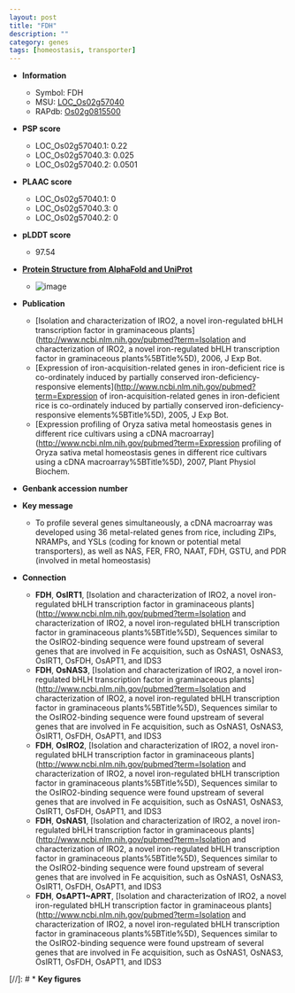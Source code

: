 ```yaml
---
layout: post
title: "FDH"
description: ""
category: genes
tags: [homeostasis, transporter]
---
```


* **Information**  
    + Symbol: FDH  
    + MSU: [LOC_Os02g57040](http://rice.plantbiology.msu.edu/cgi-bin/ORF_infopage.cgi?orf=LOC_Os02g57040)  
    + RAPdb: [Os02g0815500](http://rapdb.dna.affrc.go.jp/viewer/gbrowse_details/irgsp1?name=Os02g0815500)  

* **PSP score**  
    + LOC_Os02g57040.1: 0.22 
    + LOC_Os02g57040.3: 0.025 
    + LOC_Os02g57040.2: 0.0501 

* **PLAAC score**  
    + LOC_Os02g57040.1: 0 
    + LOC_Os02g57040.3: 0 
    + LOC_Os02g57040.2: 0 

* **pLDDT score**
    + 97.54

* **[Protein Structure from AlphaFold and UniProt](https://www.uniprot.org/uniprotkb/Q0DWH1/entry#structure)**
    + ![image](https://ricepsp.github.io/images/Q0/AF-Q0DWH1-F1.png)

* **Publication**  
    + [Isolation and characterization of IRO2, a novel iron-regulated bHLH transcription factor in graminaceous plants](http://www.ncbi.nlm.nih.gov/pubmed?term=Isolation and characterization of IRO2, a novel iron-regulated bHLH transcription factor in graminaceous plants%5BTitle%5D), 2006, J Exp Bot.
    + [Expression of iron-acquisition-related genes in iron-deficient rice is co-ordinately induced by partially conserved iron-deficiency-responsive elements](http://www.ncbi.nlm.nih.gov/pubmed?term=Expression of iron-acquisition-related genes in iron-deficient rice is co-ordinately induced by partially conserved iron-deficiency-responsive elements%5BTitle%5D), 2005, J Exp Bot.
    + [Expression profiling of Oryza sativa metal homeostasis genes in different rice cultivars using a cDNA macroarray](http://www.ncbi.nlm.nih.gov/pubmed?term=Expression profiling of Oryza sativa metal homeostasis genes in different rice cultivars using a cDNA macroarray%5BTitle%5D), 2007, Plant Physiol Biochem.

* **Genbank accession number**  

* **Key message**  
    + To profile several genes simultaneously, a cDNA macroarray was developed using 36 metal-related genes from rice, including ZIPs, NRAMPs, and YSLs (coding for known or potential metal transporters), as well as NAS, FER, FRO, NAAT, FDH, GSTU, and PDR (involved in metal homeostasis)

* **Connection**  
    + __FDH__, __OsIRT1__, [Isolation and characterization of IRO2, a novel iron-regulated bHLH transcription factor in graminaceous plants](http://www.ncbi.nlm.nih.gov/pubmed?term=Isolation and characterization of IRO2, a novel iron-regulated bHLH transcription factor in graminaceous plants%5BTitle%5D), Sequences similar to the OsIRO2-binding sequence were found upstream of several genes that are involved in Fe acquisition, such as OsNAS1, OsNAS3, OsIRT1, OsFDH, OsAPT1, and IDS3
    + __FDH__, __OsNAS3__, [Isolation and characterization of IRO2, a novel iron-regulated bHLH transcription factor in graminaceous plants](http://www.ncbi.nlm.nih.gov/pubmed?term=Isolation and characterization of IRO2, a novel iron-regulated bHLH transcription factor in graminaceous plants%5BTitle%5D), Sequences similar to the OsIRO2-binding sequence were found upstream of several genes that are involved in Fe acquisition, such as OsNAS1, OsNAS3, OsIRT1, OsFDH, OsAPT1, and IDS3
    + __FDH__, __OsIRO2__, [Isolation and characterization of IRO2, a novel iron-regulated bHLH transcription factor in graminaceous plants](http://www.ncbi.nlm.nih.gov/pubmed?term=Isolation and characterization of IRO2, a novel iron-regulated bHLH transcription factor in graminaceous plants%5BTitle%5D), Sequences similar to the OsIRO2-binding sequence were found upstream of several genes that are involved in Fe acquisition, such as OsNAS1, OsNAS3, OsIRT1, OsFDH, OsAPT1, and IDS3
    + __FDH__, __OsNAS1__, [Isolation and characterization of IRO2, a novel iron-regulated bHLH transcription factor in graminaceous plants](http://www.ncbi.nlm.nih.gov/pubmed?term=Isolation and characterization of IRO2, a novel iron-regulated bHLH transcription factor in graminaceous plants%5BTitle%5D), Sequences similar to the OsIRO2-binding sequence were found upstream of several genes that are involved in Fe acquisition, such as OsNAS1, OsNAS3, OsIRT1, OsFDH, OsAPT1, and IDS3
    + __FDH__, __OsAPT1~APRT__, [Isolation and characterization of IRO2, a novel iron-regulated bHLH transcription factor in graminaceous plants](http://www.ncbi.nlm.nih.gov/pubmed?term=Isolation and characterization of IRO2, a novel iron-regulated bHLH transcription factor in graminaceous plants%5BTitle%5D), Sequences similar to the OsIRO2-binding sequence were found upstream of several genes that are involved in Fe acquisition, such as OsNAS1, OsNAS3, OsIRT1, OsFDH, OsAPT1, and IDS3

[//]: # * **Key figures**  


